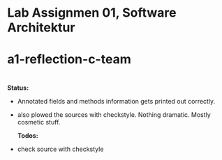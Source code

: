 # Lab Assignmen 01, Software Architektur
# a1-reflection-c-team
# 
  **Status:**
- Annotated fields and methods information gets printed out correctly.
- also plowed the sources with checkstyle. Nothing dramatic. Mostly cosmetic stuff.

  **Todos:**
- check source with checkstyle
